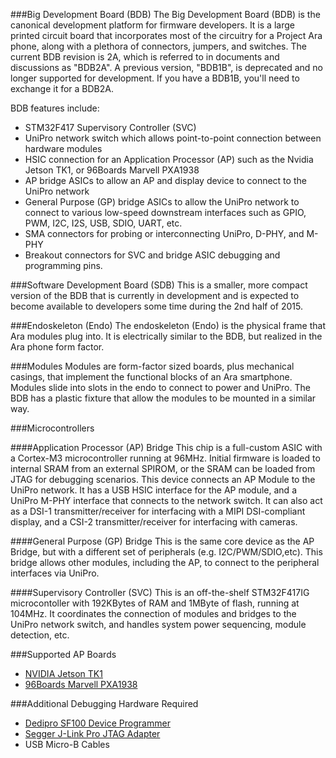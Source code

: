 ###Big Development Board (BDB)
The Big Development Board (BDB) is the canonical development platform
for firmware developers. It is a large printed circuit board that incorporates 
most of the circuitry for a Project Ara phone, along with a plethora of connectors, 
jumpers, and switches. The current BDB revision is 2A, which is referred to 
in documents and discussions as "BDB2A". A previous version, "BDB1B", is 
deprecated and no longer supported for development. If you have a BDB1B, you'll
need to exchange it for a BDB2A. 

BDB features include:
* STM32F417 Supervisory Controller (SVC)
* UniPro network switch which allows point-to-point connection between hardware modules
* HSIC connection for an Application Processor (AP) such as the Nvidia Jetson TK1, or 96Boards Marvell PXA1938
* AP bridge ASICs to allow an AP and display device to connect to the UniPro network
* General Purpose (GP) bridge ASICs to allow the UniPro network to connect to various low-speed downstream interfaces such as GPIO, PWM, I2C, I2S, USB, SDIO, UART, etc.
* SMA connectors for probing or interconnecting UniPro, D-PHY, and M-PHY
* Breakout connectors for SVC and bridge ASIC debugging and programming pins.

###Software Development Board (SDB)
This is a smaller, more compact version of the BDB that is currently in development and
is expected to become available to developers some time during the 2nd half of 2015. 

###Endoskeleton (Endo)
The endoskeleton (Endo) is the physical frame that Ara modules plug into. It is electrically similar to the BDB, but realized in the Ara phone form factor. 

###Modules
Modules are form-factor sized boards, plus mechanical casings, that implement the functional blocks of an Ara smartphone. Modules slide into slots in the endo to connect to power and UniPro. The BDB has a plastic fixture that allow the modules to be mounted in a similar way.

###Microcontrollers

####Application Processor (AP) Bridge
This chip is a full-custom ASIC with a Cortex-M3 microcontroller running at 96MHz.
Initial firmware is loaded to internal SRAM from an external SPIROM, or the SRAM can be loaded from JTAG for debugging scenarios. This device connects an AP Module to the
UniPro network. It has a USB HSIC interface for the AP module, and a UniPro M-PHY 
interface that connects to the network switch. It can also act as a DSI-1 transmitter/receiver 
for interfacing with a MIPI DSI-compliant display, and a CSI-2 transmitter/receiver for
interfacing with cameras.

####General Purpose (GP) Bridge
This is the same core device as the AP Bridge, but with a different 
set of peripherals (e.g. I2C/PWM/SDIO,etc). This bridge allows other modules, including the AP, to connect to the peripheral interfaces via UniPro.

####Supervisory Controller (SVC)
This is an off-the-shelf STM32F417IG microcontoller with 192KBytes of RAM and 1MByte
of flash, running at 104MHz. It coordinates the connection of modules
and bridges to the UniPro network switch, and handles system power
sequencing, module detection, etc.

###Supported AP Boards
-   [NVIDIA Jetson TK1](https://developer.nvidia.com/jetson-tk1)
-   [96Boards Marvell PXA1938](https://www.96boards.org/products/)
 
###Additional Debugging Hardware Required
-   [Dedipro SF100 Device Programmer](http://www.dediprog.com/pd/spi-flash-solution/SF100)
-   [Segger J-Link Pro JTAG Adapter](https://www.segger.com/jlink-pro.html)
-   USB Micro-B Cables
